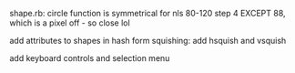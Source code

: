 shape.rb:
circle function is symmetrical for nls 80-120 step 4
EXCEPT 88, which is a pixel off - so close lol

add attributes to shapes in hash form
squishing: add hsquish and vsquish

add keyboard controls and selection menu

